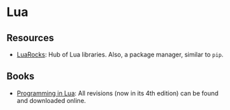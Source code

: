 Lua
===

Resources
---------

 - [LuaRocks](https://luarocks.org/):
   Hub of Lua libraries.  Also, a package manager, similar to `pip`.


Books
-----

 - [Programming in Lua](https://www.lua.org/pil/):
   All revisions (now in its 4th edition) can be found and downloaded online.
